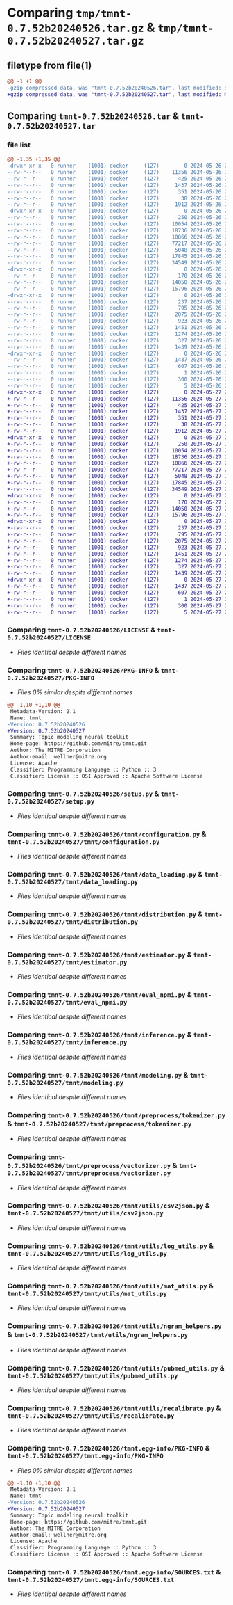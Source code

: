 # Comparing `tmp/tmnt-0.7.52b20240526.tar.gz` & `tmp/tmnt-0.7.52b20240527.tar.gz`

## filetype from file(1)

```diff
@@ -1 +1 @@
-gzip compressed data, was "tmnt-0.7.52b20240526.tar", last modified: Sun May 26 23:04:47 2024, max compression
+gzip compressed data, was "tmnt-0.7.52b20240527.tar", last modified: Mon May 27 23:04:57 2024, max compression
```

## Comparing `tmnt-0.7.52b20240526.tar` & `tmnt-0.7.52b20240527.tar`

### file list

```diff
@@ -1,35 +1,35 @@
-drwxr-xr-x   0 runner    (1001) docker     (127)        0 2024-05-26 23:04:47.943854 tmnt-0.7.52b20240526/
--rw-r--r--   0 runner    (1001) docker     (127)    11356 2024-05-26 23:04:38.000000 tmnt-0.7.52b20240526/LICENSE
--rw-r--r--   0 runner    (1001) docker     (127)      425 2024-05-26 23:04:38.000000 tmnt-0.7.52b20240526/NOTICE
--rw-r--r--   0 runner    (1001) docker     (127)     1437 2024-05-26 23:04:47.943854 tmnt-0.7.52b20240526/PKG-INFO
--rw-r--r--   0 runner    (1001) docker     (127)      351 2024-05-26 23:04:38.000000 tmnt-0.7.52b20240526/README.md
--rw-r--r--   0 runner    (1001) docker     (127)       38 2024-05-26 23:04:47.943854 tmnt-0.7.52b20240526/setup.cfg
--rw-r--r--   0 runner    (1001) docker     (127)     1912 2024-05-26 23:04:38.000000 tmnt-0.7.52b20240526/setup.py
-drwxr-xr-x   0 runner    (1001) docker     (127)        0 2024-05-26 23:04:47.939854 tmnt-0.7.52b20240526/tmnt/
--rw-r--r--   0 runner    (1001) docker     (127)      250 2024-05-26 23:04:38.000000 tmnt-0.7.52b20240526/tmnt/__init__.py
--rw-r--r--   0 runner    (1001) docker     (127)    10054 2024-05-26 23:04:38.000000 tmnt-0.7.52b20240526/tmnt/configuration.py
--rw-r--r--   0 runner    (1001) docker     (127)    18736 2024-05-26 23:04:38.000000 tmnt-0.7.52b20240526/tmnt/data_loading.py
--rw-r--r--   0 runner    (1001) docker     (127)    10866 2024-05-26 23:04:38.000000 tmnt-0.7.52b20240526/tmnt/distribution.py
--rw-r--r--   0 runner    (1001) docker     (127)    77217 2024-05-26 23:04:38.000000 tmnt-0.7.52b20240526/tmnt/estimator.py
--rw-r--r--   0 runner    (1001) docker     (127)     5048 2024-05-26 23:04:38.000000 tmnt-0.7.52b20240526/tmnt/eval_npmi.py
--rw-r--r--   0 runner    (1001) docker     (127)    17845 2024-05-26 23:04:38.000000 tmnt-0.7.52b20240526/tmnt/inference.py
--rw-r--r--   0 runner    (1001) docker     (127)    34549 2024-05-26 23:04:38.000000 tmnt-0.7.52b20240526/tmnt/modeling.py
-drwxr-xr-x   0 runner    (1001) docker     (127)        0 2024-05-26 23:04:47.939854 tmnt-0.7.52b20240526/tmnt/preprocess/
--rw-r--r--   0 runner    (1001) docker     (127)      170 2024-05-26 23:04:38.000000 tmnt-0.7.52b20240526/tmnt/preprocess/__init__.py
--rw-r--r--   0 runner    (1001) docker     (127)    14050 2024-05-26 23:04:38.000000 tmnt-0.7.52b20240526/tmnt/preprocess/tokenizer.py
--rw-r--r--   0 runner    (1001) docker     (127)    15796 2024-05-26 23:04:38.000000 tmnt-0.7.52b20240526/tmnt/preprocess/vectorizer.py
-drwxr-xr-x   0 runner    (1001) docker     (127)        0 2024-05-26 23:04:47.939854 tmnt-0.7.52b20240526/tmnt/utils/
--rw-r--r--   0 runner    (1001) docker     (127)      237 2024-05-26 23:04:38.000000 tmnt-0.7.52b20240526/tmnt/utils/__init__.py
--rw-r--r--   0 runner    (1001) docker     (127)      795 2024-05-26 23:04:38.000000 tmnt-0.7.52b20240526/tmnt/utils/csv2json.py
--rw-r--r--   0 runner    (1001) docker     (127)     2075 2024-05-26 23:04:38.000000 tmnt-0.7.52b20240526/tmnt/utils/log_utils.py
--rw-r--r--   0 runner    (1001) docker     (127)      923 2024-05-26 23:04:38.000000 tmnt-0.7.52b20240526/tmnt/utils/mat_utils.py
--rw-r--r--   0 runner    (1001) docker     (127)     1451 2024-05-26 23:04:38.000000 tmnt-0.7.52b20240526/tmnt/utils/ngram_helpers.py
--rw-r--r--   0 runner    (1001) docker     (127)     1274 2024-05-26 23:04:38.000000 tmnt-0.7.52b20240526/tmnt/utils/pubmed_utils.py
--rw-r--r--   0 runner    (1001) docker     (127)      327 2024-05-26 23:04:38.000000 tmnt-0.7.52b20240526/tmnt/utils/random.py
--rw-r--r--   0 runner    (1001) docker     (127)     1439 2024-05-26 23:04:38.000000 tmnt-0.7.52b20240526/tmnt/utils/recalibrate.py
-drwxr-xr-x   0 runner    (1001) docker     (127)        0 2024-05-26 23:04:47.943854 tmnt-0.7.52b20240526/tmnt.egg-info/
--rw-r--r--   0 runner    (1001) docker     (127)     1437 2024-05-26 23:04:47.000000 tmnt-0.7.52b20240526/tmnt.egg-info/PKG-INFO
--rw-r--r--   0 runner    (1001) docker     (127)      607 2024-05-26 23:04:47.000000 tmnt-0.7.52b20240526/tmnt.egg-info/SOURCES.txt
--rw-r--r--   0 runner    (1001) docker     (127)        1 2024-05-26 23:04:47.000000 tmnt-0.7.52b20240526/tmnt.egg-info/dependency_links.txt
--rw-r--r--   0 runner    (1001) docker     (127)      300 2024-05-26 23:04:47.000000 tmnt-0.7.52b20240526/tmnt.egg-info/requires.txt
--rw-r--r--   0 runner    (1001) docker     (127)        5 2024-05-26 23:04:47.000000 tmnt-0.7.52b20240526/tmnt.egg-info/top_level.txt
+drwxr-xr-x   0 runner    (1001) docker     (127)        0 2024-05-27 23:04:57.319245 tmnt-0.7.52b20240527/
+-rw-r--r--   0 runner    (1001) docker     (127)    11356 2024-05-27 23:04:48.000000 tmnt-0.7.52b20240527/LICENSE
+-rw-r--r--   0 runner    (1001) docker     (127)      425 2024-05-27 23:04:48.000000 tmnt-0.7.52b20240527/NOTICE
+-rw-r--r--   0 runner    (1001) docker     (127)     1437 2024-05-27 23:04:57.319245 tmnt-0.7.52b20240527/PKG-INFO
+-rw-r--r--   0 runner    (1001) docker     (127)      351 2024-05-27 23:04:48.000000 tmnt-0.7.52b20240527/README.md
+-rw-r--r--   0 runner    (1001) docker     (127)       38 2024-05-27 23:04:57.319245 tmnt-0.7.52b20240527/setup.cfg
+-rw-r--r--   0 runner    (1001) docker     (127)     1912 2024-05-27 23:04:48.000000 tmnt-0.7.52b20240527/setup.py
+drwxr-xr-x   0 runner    (1001) docker     (127)        0 2024-05-27 23:04:57.315245 tmnt-0.7.52b20240527/tmnt/
+-rw-r--r--   0 runner    (1001) docker     (127)      250 2024-05-27 23:04:48.000000 tmnt-0.7.52b20240527/tmnt/__init__.py
+-rw-r--r--   0 runner    (1001) docker     (127)    10054 2024-05-27 23:04:48.000000 tmnt-0.7.52b20240527/tmnt/configuration.py
+-rw-r--r--   0 runner    (1001) docker     (127)    18736 2024-05-27 23:04:48.000000 tmnt-0.7.52b20240527/tmnt/data_loading.py
+-rw-r--r--   0 runner    (1001) docker     (127)    10866 2024-05-27 23:04:48.000000 tmnt-0.7.52b20240527/tmnt/distribution.py
+-rw-r--r--   0 runner    (1001) docker     (127)    77217 2024-05-27 23:04:48.000000 tmnt-0.7.52b20240527/tmnt/estimator.py
+-rw-r--r--   0 runner    (1001) docker     (127)     5048 2024-05-27 23:04:48.000000 tmnt-0.7.52b20240527/tmnt/eval_npmi.py
+-rw-r--r--   0 runner    (1001) docker     (127)    17845 2024-05-27 23:04:48.000000 tmnt-0.7.52b20240527/tmnt/inference.py
+-rw-r--r--   0 runner    (1001) docker     (127)    34549 2024-05-27 23:04:48.000000 tmnt-0.7.52b20240527/tmnt/modeling.py
+drwxr-xr-x   0 runner    (1001) docker     (127)        0 2024-05-27 23:04:57.319245 tmnt-0.7.52b20240527/tmnt/preprocess/
+-rw-r--r--   0 runner    (1001) docker     (127)      170 2024-05-27 23:04:48.000000 tmnt-0.7.52b20240527/tmnt/preprocess/__init__.py
+-rw-r--r--   0 runner    (1001) docker     (127)    14050 2024-05-27 23:04:48.000000 tmnt-0.7.52b20240527/tmnt/preprocess/tokenizer.py
+-rw-r--r--   0 runner    (1001) docker     (127)    15796 2024-05-27 23:04:48.000000 tmnt-0.7.52b20240527/tmnt/preprocess/vectorizer.py
+drwxr-xr-x   0 runner    (1001) docker     (127)        0 2024-05-27 23:04:57.319245 tmnt-0.7.52b20240527/tmnt/utils/
+-rw-r--r--   0 runner    (1001) docker     (127)      237 2024-05-27 23:04:48.000000 tmnt-0.7.52b20240527/tmnt/utils/__init__.py
+-rw-r--r--   0 runner    (1001) docker     (127)      795 2024-05-27 23:04:48.000000 tmnt-0.7.52b20240527/tmnt/utils/csv2json.py
+-rw-r--r--   0 runner    (1001) docker     (127)     2075 2024-05-27 23:04:48.000000 tmnt-0.7.52b20240527/tmnt/utils/log_utils.py
+-rw-r--r--   0 runner    (1001) docker     (127)      923 2024-05-27 23:04:48.000000 tmnt-0.7.52b20240527/tmnt/utils/mat_utils.py
+-rw-r--r--   0 runner    (1001) docker     (127)     1451 2024-05-27 23:04:48.000000 tmnt-0.7.52b20240527/tmnt/utils/ngram_helpers.py
+-rw-r--r--   0 runner    (1001) docker     (127)     1274 2024-05-27 23:04:48.000000 tmnt-0.7.52b20240527/tmnt/utils/pubmed_utils.py
+-rw-r--r--   0 runner    (1001) docker     (127)      327 2024-05-27 23:04:48.000000 tmnt-0.7.52b20240527/tmnt/utils/random.py
+-rw-r--r--   0 runner    (1001) docker     (127)     1439 2024-05-27 23:04:48.000000 tmnt-0.7.52b20240527/tmnt/utils/recalibrate.py
+drwxr-xr-x   0 runner    (1001) docker     (127)        0 2024-05-27 23:04:57.319245 tmnt-0.7.52b20240527/tmnt.egg-info/
+-rw-r--r--   0 runner    (1001) docker     (127)     1437 2024-05-27 23:04:57.000000 tmnt-0.7.52b20240527/tmnt.egg-info/PKG-INFO
+-rw-r--r--   0 runner    (1001) docker     (127)      607 2024-05-27 23:04:57.000000 tmnt-0.7.52b20240527/tmnt.egg-info/SOURCES.txt
+-rw-r--r--   0 runner    (1001) docker     (127)        1 2024-05-27 23:04:57.000000 tmnt-0.7.52b20240527/tmnt.egg-info/dependency_links.txt
+-rw-r--r--   0 runner    (1001) docker     (127)      300 2024-05-27 23:04:57.000000 tmnt-0.7.52b20240527/tmnt.egg-info/requires.txt
+-rw-r--r--   0 runner    (1001) docker     (127)        5 2024-05-27 23:04:57.000000 tmnt-0.7.52b20240527/tmnt.egg-info/top_level.txt
```

### Comparing `tmnt-0.7.52b20240526/LICENSE` & `tmnt-0.7.52b20240527/LICENSE`

 * *Files identical despite different names*

### Comparing `tmnt-0.7.52b20240526/PKG-INFO` & `tmnt-0.7.52b20240527/PKG-INFO`

 * *Files 0% similar despite different names*

```diff
@@ -1,10 +1,10 @@
 Metadata-Version: 2.1
 Name: tmnt
-Version: 0.7.52b20240526
+Version: 0.7.52b20240527
 Summary: Topic modeling neural toolkit
 Home-page: https://github.com/mitre/tmnt.git
 Author: The MITRE Corporation
 Author-email: wellner@mitre.org
 License: Apache
 Classifier: Programming Language :: Python :: 3
 Classifier: License :: OSI Approved :: Apache Software License
```

### Comparing `tmnt-0.7.52b20240526/setup.py` & `tmnt-0.7.52b20240527/setup.py`

 * *Files identical despite different names*

### Comparing `tmnt-0.7.52b20240526/tmnt/configuration.py` & `tmnt-0.7.52b20240527/tmnt/configuration.py`

 * *Files identical despite different names*

### Comparing `tmnt-0.7.52b20240526/tmnt/data_loading.py` & `tmnt-0.7.52b20240527/tmnt/data_loading.py`

 * *Files identical despite different names*

### Comparing `tmnt-0.7.52b20240526/tmnt/distribution.py` & `tmnt-0.7.52b20240527/tmnt/distribution.py`

 * *Files identical despite different names*

### Comparing `tmnt-0.7.52b20240526/tmnt/estimator.py` & `tmnt-0.7.52b20240527/tmnt/estimator.py`

 * *Files identical despite different names*

### Comparing `tmnt-0.7.52b20240526/tmnt/eval_npmi.py` & `tmnt-0.7.52b20240527/tmnt/eval_npmi.py`

 * *Files identical despite different names*

### Comparing `tmnt-0.7.52b20240526/tmnt/inference.py` & `tmnt-0.7.52b20240527/tmnt/inference.py`

 * *Files identical despite different names*

### Comparing `tmnt-0.7.52b20240526/tmnt/modeling.py` & `tmnt-0.7.52b20240527/tmnt/modeling.py`

 * *Files identical despite different names*

### Comparing `tmnt-0.7.52b20240526/tmnt/preprocess/tokenizer.py` & `tmnt-0.7.52b20240527/tmnt/preprocess/tokenizer.py`

 * *Files identical despite different names*

### Comparing `tmnt-0.7.52b20240526/tmnt/preprocess/vectorizer.py` & `tmnt-0.7.52b20240527/tmnt/preprocess/vectorizer.py`

 * *Files identical despite different names*

### Comparing `tmnt-0.7.52b20240526/tmnt/utils/csv2json.py` & `tmnt-0.7.52b20240527/tmnt/utils/csv2json.py`

 * *Files identical despite different names*

### Comparing `tmnt-0.7.52b20240526/tmnt/utils/log_utils.py` & `tmnt-0.7.52b20240527/tmnt/utils/log_utils.py`

 * *Files identical despite different names*

### Comparing `tmnt-0.7.52b20240526/tmnt/utils/mat_utils.py` & `tmnt-0.7.52b20240527/tmnt/utils/mat_utils.py`

 * *Files identical despite different names*

### Comparing `tmnt-0.7.52b20240526/tmnt/utils/ngram_helpers.py` & `tmnt-0.7.52b20240527/tmnt/utils/ngram_helpers.py`

 * *Files identical despite different names*

### Comparing `tmnt-0.7.52b20240526/tmnt/utils/pubmed_utils.py` & `tmnt-0.7.52b20240527/tmnt/utils/pubmed_utils.py`

 * *Files identical despite different names*

### Comparing `tmnt-0.7.52b20240526/tmnt/utils/recalibrate.py` & `tmnt-0.7.52b20240527/tmnt/utils/recalibrate.py`

 * *Files identical despite different names*

### Comparing `tmnt-0.7.52b20240526/tmnt.egg-info/PKG-INFO` & `tmnt-0.7.52b20240527/tmnt.egg-info/PKG-INFO`

 * *Files 0% similar despite different names*

```diff
@@ -1,10 +1,10 @@
 Metadata-Version: 2.1
 Name: tmnt
-Version: 0.7.52b20240526
+Version: 0.7.52b20240527
 Summary: Topic modeling neural toolkit
 Home-page: https://github.com/mitre/tmnt.git
 Author: The MITRE Corporation
 Author-email: wellner@mitre.org
 License: Apache
 Classifier: Programming Language :: Python :: 3
 Classifier: License :: OSI Approved :: Apache Software License
```

### Comparing `tmnt-0.7.52b20240526/tmnt.egg-info/SOURCES.txt` & `tmnt-0.7.52b20240527/tmnt.egg-info/SOURCES.txt`

 * *Files identical despite different names*


